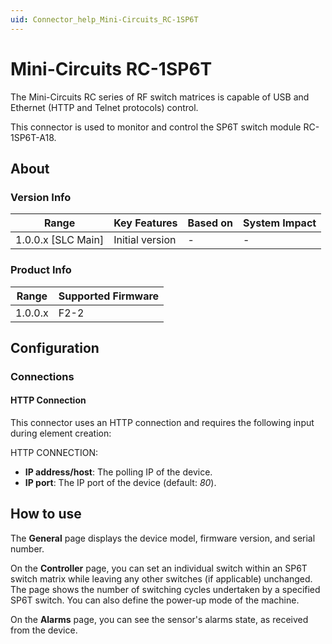 ```yaml
---
uid: Connector_help_Mini-Circuits_RC-1SP6T
---
```


# Mini-Circuits RC-1SP6T

The Mini-Circuits RC series of RF switch matrices is capable of USB and Ethernet (HTTP and Telnet protocols) control.

This connector is used to monitor and control the SP6T switch module RC-1SP6T-A18.

## About

### Version Info

| **Range**            | **Key Features** | **Based on** | **System Impact** |
|----------------------|------------------|--------------|-------------------|
| 1.0.0.x \[SLC Main\] | Initial version  | \-           | \-                |

### Product Info

| **Range** | **Supported Firmware** |
|-----------|------------------------|
| 1.0.0.x   | F2-2                   |

## Configuration

### Connections

#### HTTP Connection

This connector uses an HTTP connection and requires the following input during element creation:

HTTP CONNECTION:

- **IP address/host**: The polling IP of the device.
- **IP port**: The IP port of the device (default: *80*).

## How to use

The **General** page displays the device model, firmware version, and serial number.

On the **Controller** page, you can set an individual switch within an SP6T switch matrix while leaving any other switches (if applicable) unchanged. The page shows the number of switching cycles undertaken by a specified SP6T switch. You can also define the power-up mode of the machine.

On the **Alarms** page, you can see the sensor's alarms state, as received from the device.
